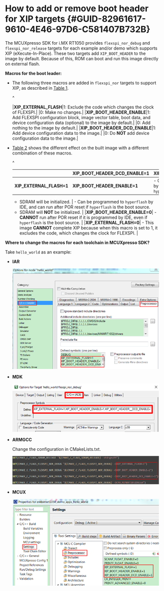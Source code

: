 # How to add or remove boot header for XIP targets {#GUID-82961617-9610-4E46-97D6-C581407B732B}

The MCUXpresso SDK for i.MX RT1050 provides `flexspi_nor_debug` and `flexspi_nor_release` targets for each example and/or demo which supports XIP \(eXecute-In-Place\). These two targets add `XIP_BOOT_HEADER` to the image by default. Because of this, ROM can boot and run this image directly on external flash.

**Macros for the boot leader:**

-   The following three macros are added in `flexspi_nor` targets to support XIP, as described in [Table 1](how_to_add_or_remove_boot_header_for_xip_targets.md#TABLE_HBQ_GX5_5CB).

    ^

    |**XIP\_EXTERNAL\_FLASH**|1: Exclude the code which changes the clock of FLEXSPI.|
    |0: Make no changes.|
    |**XIP\_BOOT\_HEADER\_ENABLE**|1: Add FLEXSPI configuration block, image vector table, boot data, and device configuration data \(optional\) to the image by default.|
    |0: Add nothing to the image by default.|
    |**XIP\_BOOT\_HEADER\_DCD\_ENABLE**|1: Add device configuration data to the image.|
    |0: Do **NOT** add device configuration data to the image.|

-   [Table 2](how_to_add_or_remove_boot_header_for_xip_targets.md#TABLE_YK2_PX5_5CB) shows the different effect on the built image with a different combination of these macros.

    ^

    ||**XIP\_BOOT\_HEADER\_DCD\_ENABLE=1**|**XIP\_BOOT\_HEADER\_DCD\_ENABLE=0**|
    |--|------------------------------------|------------------------------------|
    |**XIP\_EXTERNAL\_FLASH=1**|**XIP\_BOOT\_HEADER\_ENABLE=1**|    -   Can be programmed to `hyperflash` by IDE and can run after POR reset if `hyperflash` is the boot source.
    -   SDRAM will be initialized.
|    -   Can be programmed to `hyperflash` by IDE, and can run after POR reset if `hyperflash` is the boot source.
    -   SDRAM will **NOT** be initialized.
|
    |**XIP\_BOOT\_HEADER\_ENABLE=0**|    -   **CANNOT** run after POR reset if it is programmed by IDE, even if `hyperflash` is the boot source.
|
    |**XIP\_EXTERNAL\_FLASH=0**|    -   This image **CANNOT** complete XIP because when this macro is set to 1, it excludes the code, which changes the clock for FLEXSPI.
|


**Where to change the macros for each toolchain in MCUXpresso SDK?**

Take `hello_world` as an example:

-   **IAR**

    ![](../images/option_iar.png "Options node IAR")

-   **MDK**

    ![](../images/options_mdk-new.png "Options for target")

-   **ARMGCC**

    Change the configuration in CMakeLists.txt.

    ![](../images/change_config_cmakelists.png "Change configuration CMakeLists.txt")

-   **MCUX**

    ![](../images/properties_for_evkbimxrt1050.png "Properties for evkbimxrt1050")


